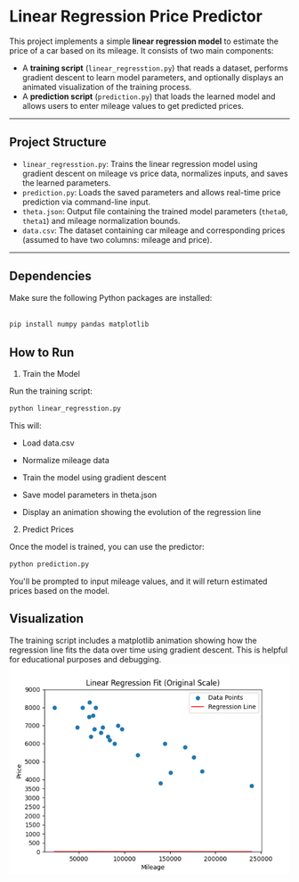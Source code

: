 # Linear Regression Price Predictor

This project implements a simple **linear regression model** to estimate the price of a car based on its mileage. It consists of two main components:

- A **training script** (`linear_regresstion.py`) that reads a dataset, performs gradient descent to learn model parameters, and optionally displays an animated visualization of the training process.
- A **prediction script** (`prediction.py`) that loads the learned model and allows users to enter mileage values to get predicted prices.

---

##  Project Structure

- `linear_regresstion.py`: Trains the linear regression model using gradient descent on mileage vs price data, normalizes inputs, and saves the learned parameters.
- `prediction.py`: Loads the saved parameters and allows real-time price prediction via command-line input.
- `theta.json`: Output file containing the trained model parameters (`theta0`, `theta1`) and mileage normalization bounds.
- `data.csv`: The dataset containing car mileage and corresponding prices (assumed to have two columns: mileage and price).

---

##  Dependencies

Make sure the following Python packages are installed:

```bash

pip install numpy pandas matplotlib
```

## How to Run
1. Train the Model

Run the training script:
```bash
python linear_regresstion.py
```
This will:

   - Load data.csv

   - Normalize mileage data

   - Train the model using gradient descent

   - Save model parameters in theta.json

   - Display an animation showing the evolution of the regression line

2. Predict Prices

Once the model is trained, you can use the predictor:
```bash
python prediction.py
```
You'll be prompted to input mileage values, and it will return estimated prices based on the model.

## Visualization
The training script includes a matplotlib animation showing how the regression line fits the data over time using gradient descent. This is helpful for educational purposes and debugging.
![My Animation](animation.gif)


